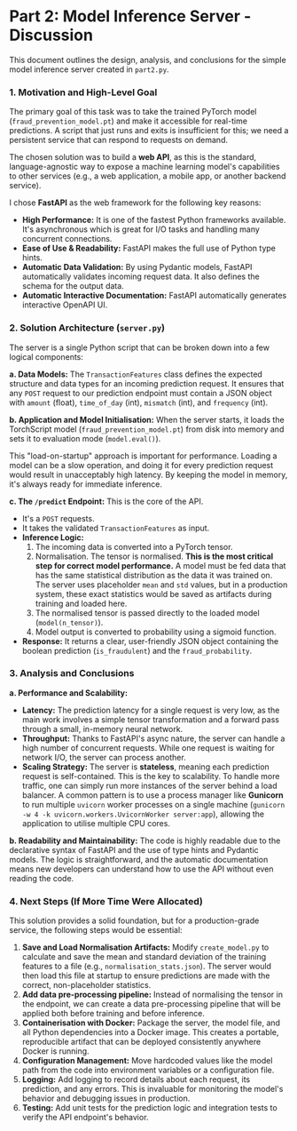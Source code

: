 
# Part 2: Model Inference Server - Discussion

This document outlines the design, analysis, and conclusions for the simple model inference server created in `part2.py`.

### 1. Motivation and High-Level Goal

The primary goal of this task was to take the trained PyTorch model (`fraud_prevention_model.pt`) and make it accessible for real-time predictions. A script that just runs and exits is insufficient for this; we need a persistent service that can respond to requests on demand.

The chosen solution was to build a **web API**, as this is the standard, language-agnostic way to expose a machine learning model's capabilities to other services (e.g., a web application, a mobile app, or another backend service).

I chose **FastAPI** as the web framework for the following key reasons:

*   **High Performance:** It is one of the fastest Python frameworks available. It's asynchronous which is great for I/O tasks and handling many concurrent connections.
*   **Ease of Use & Readability:** FastAPI makes the full use of Python type hints.
*   **Automatic Data Validation:** By using Pydantic models, FastAPI automatically validates incoming request data. It also defines the schema for the output data.
*   **Automatic Interactive Documentation:** FastAPI automatically generates interactive OpenAPI UI.

### 2. Solution Architecture (`server.py`)

The server is a single Python script that can be broken down into a few logical components:

**a. Data Models:**
The `TransactionFeatures` class defines the expected structure and data types for an incoming prediction request. It ensures that any `POST` request to our prediction endpoint must contain a JSON object with `amount` (float), `time_of_day` (int), `mismatch` (int), and `frequency` (int).

**b. Application and Model Initialisation:**
When the server starts, it loads the TorchScript model (`fraud_prevention_model.pt`) from disk into memory and sets it to evaluation mode (`model.eval()`).

This "load-on-startup" approach is important for performance. Loading a model can be a slow operation, and doing it for every prediction request would result in unacceptably high latency. By keeping the model in memory, it's always ready for immediate inference.

**c. The `/predict` Endpoint:**
This is the core of the API.
*   It's a `POST` requests.
*   It takes the validated `TransactionFeatures` as input.
*   **Inference Logic:**
    1.  The incoming data is converted into a PyTorch tensor.
    2.  Normalisation. The tensor is normalised. **This is the most critical step for correct model performance.** A model must be fed data that has the same statistical distribution as the data it was trained on. The server uses placeholder `mean` and `std` values, but in a production system, these exact statistics would be saved as artifacts during training and loaded here.
    3.  The normalised tensor is passed directly to the loaded model (`model(n_tensor)`).
    4.  Model output is converted to probability using a sigmoid function.
*   **Response:** It returns a clear, user-friendly JSON object containing the boolean prediction (`is_fraudulent`) and the `fraud_probability`.

### 3. Analysis and Conclusions

**a. Performance and Scalability:**
*   **Latency:** The prediction latency for a single request is very low, as the main work involves a simple tensor transformation and a forward pass through a small, in-memory neural network.
*   **Throughput:** Thanks to FastAPI's async nature, the server can handle a high number of concurrent requests. While one request is waiting for network I/O, the server can process another.
*   **Scaling Strategy:** The server is **stateless**, meaning each prediction request is self-contained. This is the key to scalability. To handle more traffic, one can simply run more instances of the server behind a load balancer. A common pattern is to use a process manager like **Gunicorn** to run multiple `uvicorn` worker processes on a single machine (`gunicorn -w 4 -k uvicorn.workers.UvicornWorker server:app`), allowing the application to utilise multiple CPU cores.

**b. Readability and Maintainability:**
The code is highly readable due to the declarative syntax of FastAPI and the use of type hints and Pydantic models. The logic is straightforward, and the automatic documentation means new developers can understand how to use the API without even reading the code.

### 4. Next Steps (If More Time Were Allocated)

This solution provides a solid foundation, but for a production-grade service, the following steps would be essential:

1.  **Save and Load Normalisation Artifacts:** Modify `create_model.py` to calculate and save the mean and standard deviation of the training features to a file (e.g., `normalisation_stats.json`). The server would then load this file at startup to ensure predictions are made with the correct, non-placeholder statistics.
2.  **Add data pre-processing pipeline:** Instead of normalising the tensor in the endpoint, we can create a data pre-processing pipeline that will be applied both before training and before inference.
3.  **Containerisation with Docker:** Package the server, the model file, and all Python dependencies into a Docker image. This creates a portable, reproducible artifact that can be deployed consistently anywhere Docker is running.
4.  **Configuration Management:** Move hardcoded values like the model path from the code into environment variables or a configuration file.
5.  **Logging:** Add logging to record details about each request, its prediction, and any errors. This is invaluable for monitoring the model's behavior and debugging issues in production.
6.  **Testing:** Add unit tests for the prediction logic and integration tests to verify the API endpoint's behavior.
